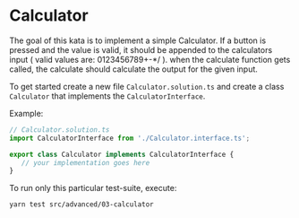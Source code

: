 Calculator
==========

The goal of this kata is to implement a simple Calculator.
If a button is pressed and the value is valid, it should be appended to the calculators input ( valid values are: 0123456789+-*/ ).
when the calculate function gets called, the calculate should calculate the output for the given input.

To get started create a new file `Calculator.solution.ts` and create a class `Calculator` that implements the `CalculatorInterface`.

Example:

```typescript
// Calculator.solution.ts
import CalculatorInterface from './Calculator.interface.ts';

export class Calculator implements CalculatorInterface {
   // your implementation goes here
}
```

To run only this particular test-suite, execute:

```bash
yarn test src/advanced/03-calculator
```
